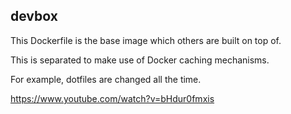 ## devbox

This Dockerfile is the base image which others are built on top of.

This is separated to make use of Docker caching mechanisms.

For example, dotfiles are changed all the time.

https://www.youtube.com/watch?v=bHdur0fmxis
